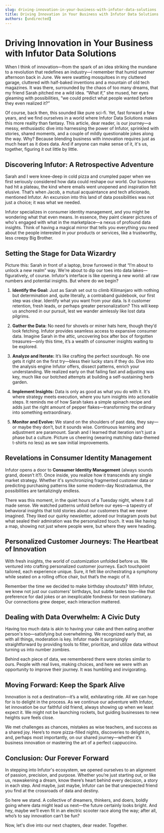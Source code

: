 ```yaml
---
slug: driving-innovation-in-your-business-with-infutor-data-solutions
title: Driving Innovation in Your Business with Infutor Data Solutions
authors: [undirected]
---
```



# Driving Innovation in Your Business with Infutor Data Solutions

When I think of innovation—from the spark of an idea striking the mundane to a revolution that redefines an industry—I remember that humid summer afternoon back in June. We were swatting mosquitoes in my cluttered garage, cluttered with half-baked inventions and a mountain of old tech magazines. It was there, surrounded by the chaos of too many dreams, that my friend Sarah pitched me a wild idea. “What if,” she mused, her eyes gleaming with possibilities, “we could predict what people wanted before they even realized it?” 

Of course, back then, this sounded like pure sci-fi. Yet, fast forward a few years, and we find ourselves in a world where Infutor Data Solutions makes this more reality than fantasy. This article, dear reader, is our journey—a messy, enthusiastic dive into harnessing the power of Infutor, sprinkled with stories, shared moments, and a couple of mildly questionable jokes along the way. Why? Because blending business with innovation requires just as much heart as it does data. And if anyone can make sense of it, it's us, together, figuring it out little by little.

## Discovering Infutor: A Retrospective Adventure

Sarah and I were knee-deep in cold pizza and crumpled paper when we first seriously considered how data could reshape our world. Our business had hit a plateau, the kind where emails went unopened and inspiration felt elusive. That’s when Jacob, a mutual acquaintance and tech aficionado, mentioned Infutor. An excursion into this land of data possibilities was not just a choice; it was what we needed.

Infutor specializes in consumer identity management, and you might be wondering what that even means. In essence, they paint clearer pictures of who's engaged with what in the marketplace—a nexus of profound data insights. Think of having a magical mirror that tells you everything you need about the people interested in your products or services, like a trustworthy, less creepy Big Brother.

## Setting the Stage for Data Wizardry

Picture this: Sarah in front of a laptop, brow furrowed in that “I’m about to unlock a new realm” way. We're about to dip our toes into data lakes—figuratively, of course. Infutor’s interface is like opening a new world: all raw numbers and potential insights. But where do we begin? 

1. **Identify the Goal:** Just as Sarah set out to climb Kilimanjaro with nothing but determination and, quite literally, a contraband guidebook, our first step was clear. Identify what you want from your data. Is it customer retention, fresh leads, or perhaps greater personalization? This will keep us anchored in our pursuit, lest we wander aimlessly like lost data pilgrims.  

2. **Gather the Data:** No need for shovels or miner hats here, though they’d look fetching. Infutor provides seamless access to expansive consumer data. Imagine Sarah in the attic, uncovering box after box of forgotten treasures—only this time, it’s a wealth of consumer insights waiting to be explored. 

3. **Analyze and Iterate:** It’s like crafting the perfect sourdough. No one gets it right on the first try—bless their lucky stars if they do. Dive into the analysis engine Infutor offers, dissect patterns, enrich your understanding. We realized early on that failing fast and adjusting was key, much like our botched attempts at building a self-sustaining herb garden. 

4. **Implement Insights:** Data is only as good as what you do with it. It's where strategy meets execution, where you turn insights into actionable steps. It reminds me of how Sarah takes a simple spinach recipe and adds just the right amount of pepper flakes—transforming the ordinary into something extraordinary.

5. **Monitor and Evolve:** We stand on the shoulders of past data, they say—or maybe they don’t, but it sounds wise. Continuous learning and adjustment are paramount. Sarah and I learned that iteration isn’t just a phase but a culture. Picture us cheering (wearing matching data-themed t-shirts no less) as we saw initial improvements.

## Revelations in Consumer Identity Management

Infutor opens a door to **Consumer Identity Management** (always sounds grand, doesn’t it?). Once inside, you realize how it transcends any single market strategy. Whether it's synchronizing fragmented customer data or predicting purchasing patterns like some modern-day Nostradamus, the possibilities are tantalizingly endless.

There was this moment, in the quiet hours of a Tuesday night, where it all made sense. We watched patterns unfold before our eyes—a tapestry of behavioral insights that told stories about our customers that we never imagined. They liked our quirky newsletter, adored our Instagram posts but what sealed their admiration was the personalized touch. It was like having a map, showing not just where people were, but where they were heading.

## Personalized Customer Journeys: The Heartbeat of Innovation

With fresh insights, the world of customization unfolded before us. We ventured into crafting personalized customer journeys. Each touchpoint tailored, each experience unique. Sure, it felt like orchestrating a symphony while seated on a rolling office chair, but that’s the magic of it.

Remember the time we decided to make birthday shoutouts? With Infutor, we knew not just our customers' birthdays, but subtle tastes too—like that preference for dad jokes or an inexplicable fondness for neon stationary. Our connections grew deeper, each interaction mattered.

## Dealing with Data Overwhelm: A Civic Duty

Having too much data is akin to having your cake and then eating another person's too—satisfying but overwhelming. We recognized early that, as with all things, moderation is key. Infutor made it surprisingly straightforward by providing tools to filter, prioritize, and utilize data without turning us into number zombies.

Behind each piece of data, we remembered there were stories similar to ours. People with real lives, making choices, and here we were with an opportunity to improve their journey. It was humbling and invigorating.

## Moving Forward: Keep the Spark Alive

Innovation is not a destination—it’s a wild, exhilarating ride. All we can hope for is to delight in the process. As we continue our adventure with Infutor, let innovation be our faithful old friend, always showing up when we least expect it. We might not be launching rockets, but guiding businesses to new heights sure feels close.

We met challenges as chances, mistakes as wise teachers, and success as a shared joy. Here’s to more pizza-filled nights, discoveries to delight in, and, perhaps most importantly, on our shared journey—whether it’s business innovation or mastering the art of a perfect cappuccino.

## Conclusion: Our Forever Forward

In stepping into Infutor's ecosystem, we opened ourselves to an alignment of passion, precision, and purpose. Whether you’re just starting out, or like us, reawakening a dream, know there’s heart behind every decision, a story in each step. And maybe, just maybe, Infutor can be that unexpected friend you find at the crossroads of data and destiny.

So here we stand. A collective of dreamers, thinkers, and doers, boldly going where data might lead us next—the future certainly looks bright. And hey, maybe we’ll even fit in an electric scooter race along the way; after all, who’s to say innovation can’t be fun?

Now, let's dive into our next chapters, dear reader. Together.